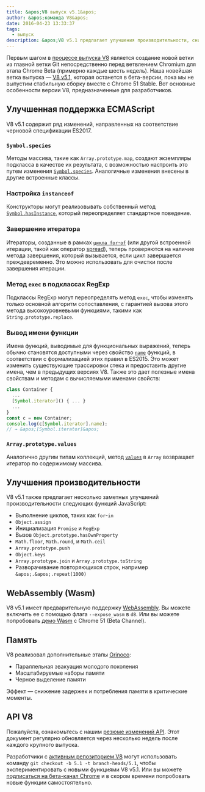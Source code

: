 ```yaml
---
title: &apos;V8 выпуск v5.1&apos;
author: &apos;команда V8&apos;
date: 2016-04-23 13:33:37
tags:
  - выпуск
description: &apos;V8 v5.1 предлагает улучшения производительности, снижение задержек и потребления памяти, а также расширенную поддержку функций языка ECMAScript.&apos;
---
```

Первым шагом в [процессе выпуска V8](/docs/release-process) является создание новой ветки из главной ветки Git непосредственно перед ветвлением Chromium для этапа Chrome Beta (примерно каждые шесть недель). Наша новейшая ветка выпуска — [V8 v5.1](https://chromium.googlesource.com/v8/v8.git/+log/branch-heads/5.1), которая останется в бета-версии, пока мы не выпустим стабильную сборку вместе с Chrome 51 Stable. Вот основные особенности версии V8, предназначенные для разработчиков.

<!--truncate-->
## Улучшенная поддержка ECMAScript

V8 v5.1 содержит ряд изменений, направленных на соответствие черновой спецификации ES2017.

### `Symbol.species`

Методы массива, такие как `Array.prototype.map`, создают экземпляры подкласса в качестве их результата, с возможностью настроить это путем изменения [`Symbol.species`](https://developer.mozilla.org/en-US/docs/Web/JavaScript/Reference/Global_Objects/Symbol/species). Аналогичные изменения внесены в другие встроенные классы.

### Настройка `instanceof`

Конструкторы могут реализовывать собственный метод [`Symbol.hasInstance`](https://developer.mozilla.org/en-US/docs/Web/JavaScript/Reference/Global_Objects/Symbol#Other_symbols), который переопределяет стандартное поведение.

### Завершение итератора

Итераторы, созданные в рамках [`цикла for`-`of`](https://developer.mozilla.org/en-US/docs/Web/JavaScript/Reference/Statements/for...of) (или другой встроенной итерации, такой как оператор [spread](https://developer.mozilla.org/en-US/docs/Web/JavaScript/Reference/Operators/Spread_operator)), теперь проверяются на наличие метода завершения, который вызывается, если цикл завершается преждевременно. Это можно использовать для очистки после завершения итерации.

### Метод `exec` в подклассах RegExp

Подклассы RegExp могут переопределять метод `exec`, чтобы изменять только основной алгоритм сопоставления, с гарантией вызова этого метода высокоуровневыми функциями, такими как `String.prototype.replace`.

### Вывод имени функции

Имена функций, выводимые для функциональных выражений, теперь обычно становятся доступными через свойство [`name`](https://developer.mozilla.org/en-US/docs/Web/JavaScript/Reference/Global_Objects/Function/name) функций, в соответствии с формализацией этих правил в ES2015. Это может изменить существующие трассировки стека и предоставить другие имена, чем в предыдущих версиях V8. Также это дает полезные имена свойствам и методам с вычисляемыми именами свойств:

```js
class Container {
  ...
  [Symbol.iterator]() { ... }
  ...
}
const c = new Container;
console.log(c[Symbol.iterator].name);
// → &apos;[Symbol.iterator]&apos;
```

### `Array.prototype.values`

Аналогично другим типам коллекций, метод [`values`](https://developer.mozilla.org/en-US/docs/Web/JavaScript/Reference/Global_Objects/Array/values) в `Array` возвращает итератор по содержимому массива.

## Улучшения производительности

V8 v5.1 также предлагает несколько заметных улучшений производительности следующих функций JavaScript:

- Выполнение циклов, таких как `for`-`in`
- `Object.assign`
- Инициализация `Promise` и `RegExp`
- Вызов `Object.prototype.hasOwnProperty`
- `Math.floor`, `Math.round`, и `Math.ceil`
- `Array.prototype.push`
- `Object.keys`
- `Array.prototype.join` и `Array.prototype.toString`
- Разворачивание повторяющихся строк, например `&apos;.&apos;.repeat(1000)`

## WebAssembly (Wasm)

V8 v5.1 имеет предварительную поддержку [WebAssembly](/blog/webassembly-experimental). Вы можете включить ее с помощью флага `--expose_wasm` в `d8`. Или вы можете попробовать [демо Wasm](https://webassembly.github.io/demo/) с Chrome 51 (Beta Channel).

## Память

V8 реализовал дополнительные этапы [Orinoco](/blog/orinoco):

- Параллельная эвакуация молодого поколения
- Масштабируемые наборы памяти
- Черное выделение памяти

Эффект — снижение задержек и потребления памяти в критические моменты.

## API V8

Пожалуйста, ознакомьтесь с нашим [резюме изменений API](https://bit.ly/v8-api-changes). Этот документ регулярно обновляется через несколько недель после каждого крупного выпуска.

Разработчики с [активным репозиторием V8](https://v8.dev/docs/source-code#using-git) могут использовать команду `git checkout -b 5.1 -t branch-heads/5.1`, чтобы экспериментировать с новыми функциями V8 v5.1. Или вы можете [подписаться на бета-канал Chrome](https://www.google.com/chrome/browser/beta.html) и в скором времени попробовать новые функции самостоятельно.
